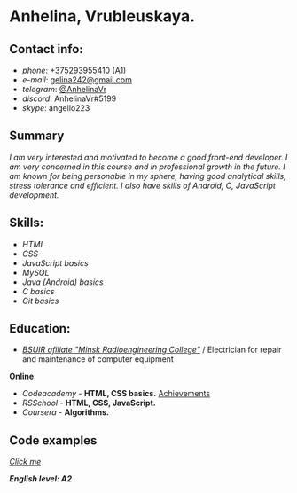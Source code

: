 # Anhelina, Vrubleuskaya.

## **Contact info**: 
  * *phone*: +375293955410 (A1)
  * *e-mail*: <gelina242@gmail.com>
  * *telegram*: [@AnhelinaVr](https://t.me/AnhelinaVr)
  * *discord*: AnhelinaVr#5199
  * *skype*: angello223
  
## **Summary**

*I am very interested and motivated to become a good front-end developer. I am very concerned in this course and in professional growth in the future. I am known for being personable in my sphere, having good analytical skills, stress tolerance and efficient. I also have skills of Android, C, JavaScript development.*

## **Skills**:
  * *HTML*
  * *CSS*
  * *JavaScript basics*
  * *MySQL*
  * *Java (Android) basics*
  * *C basics*
  * *Git basics*

## **Education**:

  * [*BSUIR afiliate "Minsk Radioengineering College"*](http://www.mrk-bsuir.by/en)  / Electrician for repair and maintenance of computer equipment
  
  **Online**:
  
  * *Codeacademy* - **HTML, CSS basics.** [Achievements](https://www.codecademy.com/profiles/beta8976531203)
  * *RSSchool* - **HTML, CSS, JavaScript.**
  * *Coursera* - **Algorithms.**
  
## **Code examples**

[*Click me*](https://github.com/AnhelinaVr/mockup)

***English level: A2***